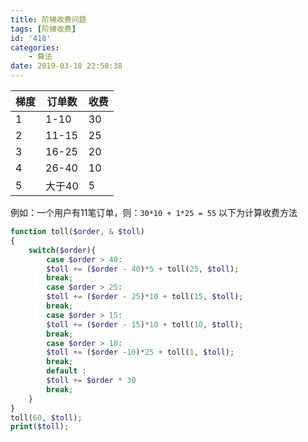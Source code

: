 ```yaml
---
title: 阶梯收费问题
tags: [阶梯收费]
id: '418'
categories:
    - 算法
date: 2019-03-18 22:58:38
---
```


梯度 | 订单数 | 收费 
---- | --- | ---
1    | 1-10  | 30
2 |  11-15 | 25
3 |  16-25 | 20
4 |  26-40 | 10
5 |  大于40 | 5


例如：一个用户有11笔订单，则：`30*10 + 1*25 = 55` 以下为计算收费方法

```php
function toll($order, & $toll)
{
    switch($order){
        case $order > 40:
        $toll += ($order - 40)*5 + toll(25, $toll);
        break;
        case $order > 25:
        $toll += ($order - 25)*10 + toll(15, $toll);
        break;
        case $order > 15:
        $toll += ($order - 15)*10 + toll(10, $toll);
        break;
        case $order > 10:
        $toll += ($order -10)*25 + toll(1, $toll);
        break;
        default :
        $toll += $order * 30
        break;
    }
}
toll(60, $toll);
print($toll);
```
